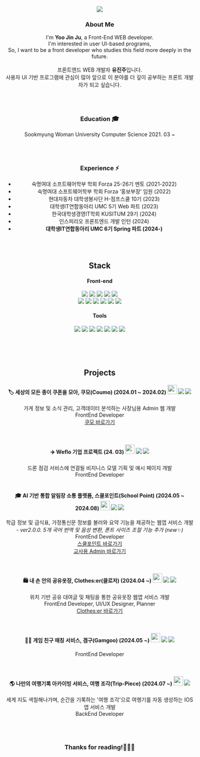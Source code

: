 <div align=center>

<img src="https://capsule-render.vercel.app/api?type=waving&color=0:E56AB3,25:EF87BE,50:F9A3CB,75:FCBCD7,100:FFCEE6&height=250&section=header&text=Welcome%20to%20Jinju's%20GitHub%20!&animation=twinkling&fontSize=40&fontColor=ffffff" />

### About Me
I'm <b>Yoo Jin Ju</b>, a Front-End WEB developer.<br>
I'm interested in user UI-based programs, <br>
So, I want to be a front developer who studies this field more deeply in the future.
<br><br>
프론트엔드 WEB 개발자 <b>유진주</b>입니다. <br>
사용자 UI 기반 프로그램에 관심이 많아 앞으로 이 분야를 더 깊이 공부하는 프론트 개발자가 되고 싶습니다.

</br></br>

### Education 🎓
Sookmyung Woman University Computer Science 2021. 03 ~

</br></br>


### Experience ⚡
 - 숙명여대 소프트웨어학부 학회 Forza 25-26기 멘토 (2021-2022)
 - 숙명여대 소프트웨어학부 학회 Forza ‘홍보부장’ 임원 (2022)
 - 현대자동차 대학생봉사단 H-점프스쿨 10기 (2023)
 - 대학생IT연합동아리 UMC 5기 Web 파트 (2023)
 - 한국대학생경영IT학회 KUSITUM 29기 (2024)
 - 인스피리오 프론트엔드 개발 인턴 (2024)
 - **대학생IT연합동아리 UMC 6기 Spring 파트 (2024-)**


</br></br>

## Stack

#### Front-end
<img src="https://img.shields.io/badge/JavaScript-F7DF1E?style=flat-square&logo=JavaScript&logoColor=white"/>
<img src="https://img.shields.io/badge/TypeScript-3178C6?style=flat-square&logo=TypeScript&logoColor=white"/>
<img src="https://img.shields.io/badge/React-61DAFB?style=flat-square&logo=React&logoColor=white"/>
<img src="https://img.shields.io/badge/Next.js-000000?style=flat-square&logo=Next.js&logoColor=white"/>
<img src="https://img.shields.io/badge/Vue.js-4FC08D?style=flat-square&logo=vue.js&logoColor=white"/></br>
<img src="https://img.shields.io/badge/Styled Components-DB7093?style=flat-square&logo=styled-components&logoColor=white"/>
<img src="https://img.shields.io/badge/MUI-007FFF?style=flat-square&logo=sass&logoColor=white"/>
<img src="https://img.shields.io/badge/Sass-CC6699?style=flat-square&logo=mui&logoColor=white"/> 
<img src="https://img.shields.io/badge/Redux-764ABC?style=flat-square&logo=redux&logoColor=white"/> 
<img src="https://img.shields.io/badge/Recoil-3578E5?style=flat-square&logo=recoil&logoColor=white"/> 
<img src="https://img.shields.io/badge/Storybook-FF4154?style=flat-square&logo=storybook&logoColor=white"/>


#### Tools
<img src="https://img.shields.io/badge/Figma-F24E1E?style=flat-square&logo=figma&logoColor=white"/>
<img src="https://img.shields.io/badge/Git-F05032?style=flat-square&logo=git&logoColor=white"/>
<img src="https://img.shields.io/badge/GitHub-181717?style=flat-square&logo=github&logoColor=white"/>
<img src="https://img.shields.io/badge/Notion-000000?style=flat-square&logo=notion&logoColor=white"/>
<img src="https://img.shields.io/badge/Slack-4A154B?style=flat-square&logo=slack&logoColor=white"/>
<img src="https://img.shields.io/badge/Jira-0052CC?style=flat-square&logo=jira&logoColor=white"/> 
<img src="https://img.shields.io/badge/Discord-5865F2?style=flat-square&logo=discord&logoColor=white"/> </br>
</br>

</br></br>

## Projects

#### 🏷 세상의 모든 종이 쿠폰을 모아, 쿠모(Coumo) (2024.01 ~ 2024.02) [<img src="https://github.com/user-attachments/assets/4aabcbd7-7b3f-4076-b953-7de15839dda6" width="25px" />](https://github.com/UMC-5th-Coumo/Coumo_Web) <img src="https://img.shields.io/badge/JS-F7DF1E?style=flat"/> <img src="https://img.shields.io/badge/React-61DAFB?style=flat"/></a>
가게 정보 및 소식 관리, 고객데이터 분석하는 사장님용 Admin 웹 개발<br/>
FrontEnd Developer <br/>
[쿠모 바로가기](https://coumo-develop.netlify.app/)

<br/>
 
#### ✈️ Weflo 기업 프로젝트 (24. 03)  [<img src="https://github.com/user-attachments/assets/4aabcbd7-7b3f-4076-b953-7de15839dda6" width="25px" />](https://github.com/Weflo-A/weflo-a-front) <img src="https://img.shields.io/badge/TS-3178C6?style=flat"/> <img src="https://img.shields.io/badge/React-61DAFB?style=flat"/></a>
드론 점검 서비스에 연결될 비지니스 모델 기획 및 예시 페이지 개발 </br>
FrontEnd Developer <br/>
<br/>
 
#### 🎓 AI 기반 통합 알림장 소통 플랫폼, 스쿨포인트(School Point) (2024.05 ~ 2024.08)  [<img src="https://github.com/user-attachments/assets/4aabcbd7-7b3f-4076-b953-7de15839dda6" width="25px" />](https://github.com/Kusitms-29th-ASAP/Frontend) <img src="https://img.shields.io/badge/TS-3178C6?style=flat"/> <img src="https://img.shields.io/badge/Next-000000?style=flat"/></a>
학급 정보 및 급식표, 가정통신문 정보를 불러와 요약 기능을 제공하는 웹앱 서비스 개발 </br>
_- ver2.0.0.  5개 국어 번역 및 음성 변환, 폰트 사이즈 조절 기능 추가 (new✨) </br>_
FrontEnd Developer <br/>
[스쿨포인트 바로가기](https://www.schoolpoint.site/) <br/>
[교사용 Admin 바로가기](https://teacher.schoolpoint.site/)

<br/>

#### 🛍 내 손 안의 공유옷장, Clothes:er(클로저) (2024.04 ~)  [<img src="https://github.com/user-attachments/assets/4aabcbd7-7b3f-4076-b953-7de15839dda6" width="25px" />](https://github.com/Clothes-er/Clothes-er_FE) <img src="https://img.shields.io/badge/TS-3178C6?style=flat"/> <img src="https://img.shields.io/badge/Next-000000?style=flat"/></a>
위치 기반 공유 대여글 및 채팅을 통한 공유옷장 웹앱 서비스 개발 </br>
FrontEnd Developer, UI/UX Designer, Planner <br/>
[Clothes:er 바로가기](https://www.clotheser.co.kr/) <br/>

<br/>
 
#### 🤝🏻 게임 친구 매칭 서비스, 겜구(Gamgoo) (2024.05 ~)  [<img src="https://github.com/user-attachments/assets/4aabcbd7-7b3f-4076-b953-7de15839dda6" width="25px" />](https://github.com/Gamegoo-repo/Gamegoo-front) <img src="https://img.shields.io/badge/TS-3178C6?style=flat"/> <img src="https://img.shields.io/badge/Next-000000?style=flat"/> </a>
FrontEnd Developer <br/>

<br/>

#### 🌎 나만의 여행기록 아카이빙 서비스, 여행 조각(Trip-Piece) (2024.07 ~)  [<img src="https://github.com/user-attachments/assets/4aabcbd7-7b3f-4076-b953-7de15839dda6" width="25px" />](https://github.com/UMC-TripPiece/TripPiece-backend) <img src="https://img.shields.io/badge/Spring-6DB33F?style=flat"/></a>
세계 지도 색칠해나가며, 순간을 기록하는 '여행 조각'으로 여행기를 자동 생성하는 IOS 앱 서비스 개발 </br>
BackEnd Developer <br/>

</br></br>

### Thanks for reading!🙋🏻‍♀️
</div>
